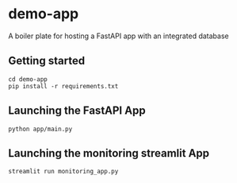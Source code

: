 # demo-app

A boiler plate for hosting a FastAPI app with an integrated database

## Getting started

```
cd demo-app
pip install -r requirements.txt
```

## Launching the FastAPI App

```
python app/main.py
```

## Launching the monitoring streamlit App

```
streamlit run monitoring_app.py
```
